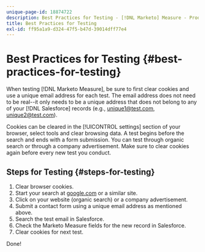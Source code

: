 ```yaml
---
unique-page-id: 18874722
description: Best Practices for Testing - [!DNL Marketo] Measure - Product Documentation
title: Best Practices for Testing
exl-id: ff95a1a9-d324-47f5-b47d-39014dff77e4
---
```

# Best Practices for Testing {#best-practices-for-testing}

When testing [!DNL Marketo Measure], be sure to first clear cookies and use a unique email address for each test. The email address does not need to be real--it only needs to be a unique address that does not belong to any of your [!DNL Salesforce] records (e.g., unique1@test.com, unique2@test.com).

Cookies can be cleared in the [!UICONTROL settings] section of your browser, select tools and clear browsing data. A test begins before the search and ends with a form submission. You can test through organic search or through a company advertisement. Make sure to clear cookies again before every new test you conduct.

## Steps for Testing {#steps-for-testing}

1. Clear browser cookies.
1. Start your search at [google.com](http://google.com) or a similar site.
1. Click on your website (organic search) or a company advertisement.
1. Submit a contact form using a unique email address as mentioned above.
1. Search the test email in Salesforce.
1. Check the Marketo Measure fields for the new record in Salesforce.
1. Clear cookies for next test.

Done!
